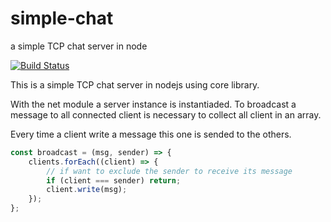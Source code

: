 # simple-chat
a simple TCP chat server in node

[![Build Status](https://travis-ci.org/hevelius/simple-chat.svg?branch=main)](https://travis-ci.org/hevelius/simple-chat)

This is a simple TCP chat server in nodejs using core library.

With the net module a server instance is instantiaded. To broadcast a message to all connected client is necessary to collect all client in an array.

Every time a client write a message this one is sended to the others.

```javascript
const broadcast = (msg, sender) => {
    clients.forEach((client) => {
        // if want to exclude the sender to receive its message
        if (client === sender) return;
        client.write(msg);
    });
};
```